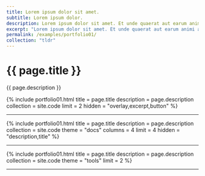 ```yaml
---
title: Lorem ipsum dolor sit amet.
subtitle: Lorem ipsum dolor.
description: Lorem ipsum dolor sit amet. Et unde quaerat aut earum animi aut explicabo saepe qui quibusdam accusamus ut velit asperiores vel natus temporibus. Qui sapiente saepe qui totam saepe est suscipit quia vel error provident cum omnis eius aut galisum rem nulla dolor? Qui internos voluptas est nulla odit est temporibus expedita eos quidem cumque. Ea voluptates eligendi quo rerum libero et molestiae harum vel fugit magni et cupiditate optio At quia consequuntur ut exercitationem laboriosam. Cum blanditiis voluptatibus At amet sunt At quia deleniti id quibusdam neque ut odio placeat.
excerpt: "Lorem ipsum dolor sit amet. Et unde quaerat aut earum animi aut explicabo saepe qui quibusdam accusamus ut velit asperiores vel natus temporibus."
permalink: /examples/portfolio01/
collection: "tldr"
---
```


<h1>{{ page.title }}</h1>
<p class = "text-justify">{{ page.description }}</p>
{% include portfolio01.html title = page.title description = page.description collection = site.code limit = 2 hidden = "overlay,excerpt,button" %}
<hr>
{% include portfolio01.html title = page.title description = page.description collection = site.code theme = "docs" columns = 4 limit = 4 hidden = "description,title" %}
<hr>
{% include portfolio01.html title = page.title description = page.description collection = site.code theme = "tools" limit = 2 %}
<hr>
